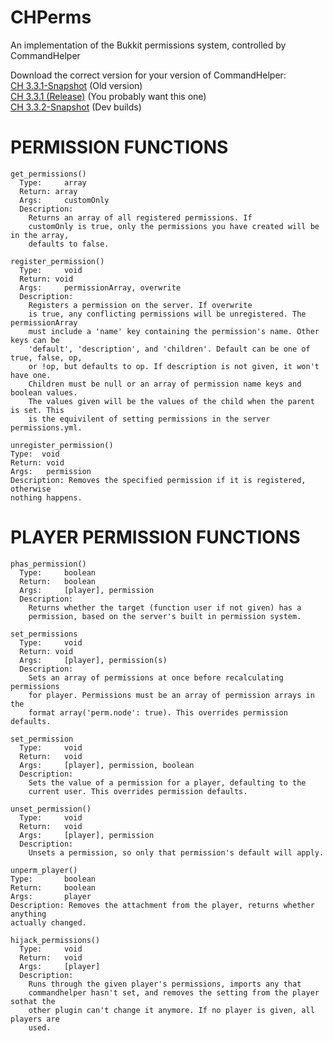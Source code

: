 CHPerms
=======

An implementation of the Bukkit permissions system, controlled by CommandHelper

Download the correct version for your version of CommandHelper:
<br>[CH 3.3.1-Snapshot](https://letsbuild.net/jenkins/job/CHPerms/12/) (Old version)
<br>[CH 3.3.1 (Release)](https://letsbuild.net/jenkins/job/CHPerms/13/) (You probably want this one)
<br>[CH 3.3.2-Snapshot](https://letsbuild.net/jenkins/job/CHPerms/lastSuccessfulBuild/) (Dev builds)

PERMISSION FUNCTIONS
=========
```
get_permissions()
  Type: 	array
  Return: array
  Args: 	customOnly
  Description:
    Returns an array of all registered permissions. If
    customOnly is true, only the permissions you have created will be in the array,
    defaults to false.
```
```
register_permission()
  Type: 	void
  Return: void
  Args: 	permissionArray, overwrite
  Description:
    Registers a permission on the server. If overwrite
    is true, any conflicting permissions will be unregistered. The permissionArray
    must include a 'name' key containing the permission's name. Other keys can be
    'default', 'description', and 'children'. Default can be one of true, false, op,
    or !op, but defaults to op. If description is not given, it won't have one.
    Children must be null or an array of permission name keys and boolean values.
    The values given will be the values of the child when the parent is set. This
    is the equivilent of setting permissions in the server permissions.yml.
```
```
unregister_permission()
Type:  void
Return:	void
Args:	permission
Description: Removes the specified permission if it is registered, otherwise 
nothing happens.
```


PLAYER PERMISSION FUNCTIONS
=========
```
phas_permission()
  Type: 	boolean
  Return:   boolean
  Args: 	[player], permission
  Description:
    Returns whether the target (function user if not given) has a
    permission, based on the server's built in permission system.
```
```
set_permissions
  Type: 	void
  Return: void
  Args: 	[player], permission(s)
  Description:
    Sets an array of permissions at once before	recalculating permissions
    for player. Permissions must be an array of permission arrays in the
    format array('perm.node': true). This overrides permission defaults.
```
```
set_permission
  Type: 	void
  Return:   void
  Args: 	[player], permission, boolean
  Description:
    Sets the value of a permission for a player, defaulting to the
    current user. This overrides permission defaults.
```
```
unset_permission()
  Type: 	void
  Return:   void
  Args: 	[player], permission
  Description:
    Unsets a permission, so only that permission's default will apply.
```
```
unperm_player()
Type:	    boolean
Return:	    boolean
Args:       player
Description: Removes the attachment from the player, returns whether anything 
actually changed.
```
```
hijack_permissions()
  Type: 	void
  Return:   void
  Args:     [player]
  Description: 
    Runs through the given player's permissions, imports any that 
    commandhelper hasn't set, and removes the setting from the player sothat the 
    other plugin can't change it anymore. If no player is given, all players are 
    used.
```
